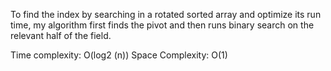 To find the index by searching in a rotated sorted array and optimize its run time,
my algorithm first finds the pivot and then runs binary search on the relevant half of the field.

Time complexity: O(log2 (n))
Space Complexity: O(1)